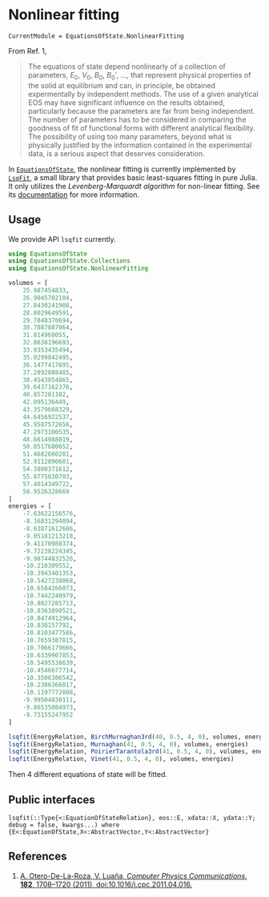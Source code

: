 # Nonlinear fitting

```@meta
CurrentModule = EquationsOfState.NonlinearFitting
```

From Ref. 1,

> The equations of state depend nonlinearly of a collection of parameters, $E_0$, $V_0$, $B_0$, $B_0'$, ..., that represent physical properties of the solid at equilibrium and can, in principle, be obtained expermentally by independent methods. The use of a given analytical EOS may have significant influence on the results obtained, particularly because the parameters are far from being independent. The number of parameters has to be considered in comparing the goodness of fit of functional forms with different analytical flexibility. The possibility of using too many parameters, beyond what is physically justified by the information contained in the experimental data, is a serious aspect that deserves consideration.

In [`EquationsOfState`](https://github.com/MineralsCloud/EquationsOfState.jl), the nonlinear fitting is currently implemented by [`LsqFit`](https://github.com/JuliaNLSolvers/LsqFit.jl), a small library that provides basic least-squares fitting in pure Julia. It only utilizes the *Levenberg-Marquardt algorithm* for non-linear fitting. See its [documentation](https://github.com/JuliaNLSolvers/LsqFit.jl/blob/master/README.md) for more information.

## Usage

We provide API `lsqfit` currently.

```julia
using EquationsOfState
using EquationsOfState.Collections
using EquationsOfState.NonlinearFitting

volumes = [
    25.987454833,
    26.9045702104,
    27.8430241908,
    28.8029649591,
    29.7848370694,
    30.7887887064,
    31.814968055,
    32.8638196693,
    33.9353435494,
    35.0299842495,
    36.1477417695,
    37.2892088485,
    38.4543854865,
    39.6437162376,
    40.857201102,
    42.095136449,
    43.3579668329,
    44.6456922537,
    45.9587572656,
    47.2973100535,
    48.6614988019,
    50.0517680652,
    51.4682660281,
    52.9112890601,
    54.3808371612,
    55.8775030703,
    57.4014349722,
    58.9526328669
]
energies = [
    -7.63622156576,
    -8.16831294894,
    -8.63871612686,
    -9.05181213218,
    -9.41170988374,
    -9.72238224345,
    -9.98744832526,
    -10.210309552,
    -10.3943401353,
    -10.5427238068,
    -10.6584266073,
    -10.7442240979,
    -10.8027285713,
    -10.8363890521,
    -10.8474912964,
    -10.838157792,
    -10.8103477586,
    -10.7659387815,
    -10.7066179666,
    -10.6339907853,
    -10.5495538639,
    -10.4546677714,
    -10.3506386542,
    -10.2386366017,
    -10.1197772808,
    -9.99504030111,
    -9.86535084973,
    -9.73155247952
]

lsqfit(EnergyRelation, BirchMurnaghan3rd(40, 0.5, 4, 0), volumes, energies)
lsqfit(EnergyRelation, Murnaghan(41, 0.5, 4, 0), volumes, energies)
lsqfit(EnergyRelation, PoirierTarantola3rd(41, 0.5, 4, 0), volumes, energies)
lsqfit(EnergyRelation, Vinet(41, 0.5, 4, 0), volumes, energies)
```
Then 4 different equations of state will be fitted.

## Public interfaces

```@docs
lsqfit(::Type{<:EquationOfStateRelation}, eos::E, xdata::X, ydata::Y; debug = false, kwargs...) where {E<:EquationOfState,X<:AbstractVector,Y<:AbstractVector}
```


## References

1. [A. Otero-De-La-Roza, V. Luaña, *Computer Physics Communications*. **182**, 1708–1720 (2011), doi:10.1016/j.cpc.2011.04.016.](https://www.sciencedirect.com/science/article/pii/S0010465511001470)
